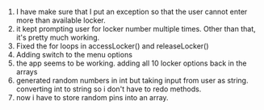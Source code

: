 1. I have make sure that I put an exception so that the user cannot enter more than available locker.
2. it kept prompting user for locker number multiple times. Other than that, it's pretty much working.
3. Fixed the for loops in accessLocker() and releaseLocker()
4. Adding switch to the menu options
5. the app seems to be working. adding all 10 locker options back in the arrays 
6. generated random numbers in int but taking input from user as string. converting int to string so i don't have to redo methods.
7. now i have to store random pins into an array.